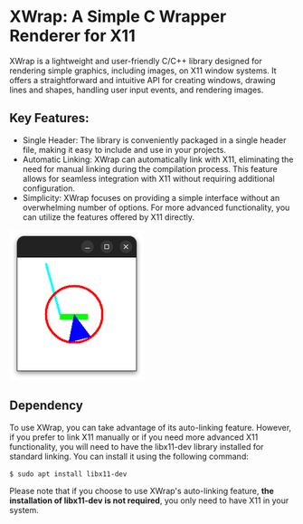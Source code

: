 # XWrap: A Simple C Wrapper Renderer for X11

XWrap is a lightweight and user-friendly C/C++ library designed for rendering simple graphics, including images, on X11 window systems. It offers a straightforward and intuitive API for creating windows, drawing lines and shapes, handling user input events, and rendering images.

## Key Features:

- Single Header: The library is conveniently packaged in a single header file, making it easy to include and use in your projects.
- Automatic Linking: XWrap can automatically link with X11, eliminating the need for manual linking during the compilation process. This feature allows for seamless integration with X11 without requiring additional configuration.
- Simplicity: XWrap focuses on providing a simple interface without an overwhelming number of options. For more advanced functionality, you can utilize the features offered by X11 directly.

![Alt text](data/window.png)

## Dependency

To use XWrap, you can take advantage of its auto-linking feature. However, if you prefer to link X11 manually or if you need more advanced X11 functionality, you will need to have the libx11-dev library installed for standard linking. You can install it using the following command:

```sh
$ sudo apt install libx11-dev
```

Please note that if you choose to use XWrap's auto-linking feature, **the installation of libx11-dev is not required**, you only need to have X11 in your system.
